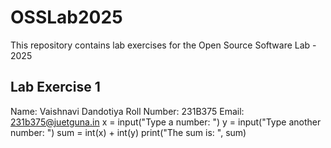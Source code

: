 # OSSLab2025
This repository contains lab exercises for the Open Source Software Lab - 2025
## Lab Exercise 1
Name: Vaishnavi Dandotiya
Roll Number: 231B375
Email: 231b375@juetguna.in
x = input("Type a number: ")
y = input("Type another number: ")
sum = int(x) + int(y)
print("The sum is: ", sum)